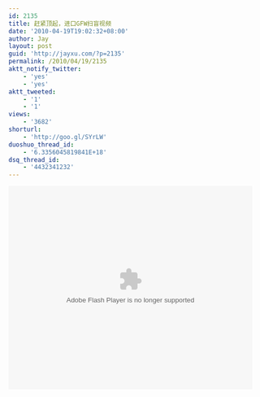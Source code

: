 ```yaml
---
id: 2135
title: 赶紧顶起，进口GFW扫盲视频
date: '2010-04-19T19:02:32+08:00'
author: Jay
layout: post
guid: 'http://jayxu.com/?p=2135'
permalink: /2010/04/19/2135
aktt_notify_twitter:
    - 'yes'
    - 'yes'
aktt_tweeted:
    - '1'
    - '1'
views:
    - '3682'
shorturl:
    - 'http://goo.gl/SYrLW'
duoshuo_thread_id:
    - '6.3356045819841E+18'
dsq_thread_id:
    - '4432341232'
---
```


<embed src="http://player.youku.com/player.php/sid/XMTY1OTk4NDQ0/v.swf" quality="high" width="480" height="400" align="middle" allowScriptAccess="sameDomain" type="application/x-shockwave-flash"></embed>